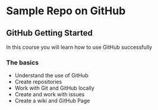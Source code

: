 # Sample Repo on GitHub

## GitHub Getting Started
In this course you will learn how to use GitHub successfully

### The basics
- Understand the use of GitHub
- Create repositories
- Work with Git and GitHub locally
- Create and work with issues
- Create a wiki and GitHub Page
